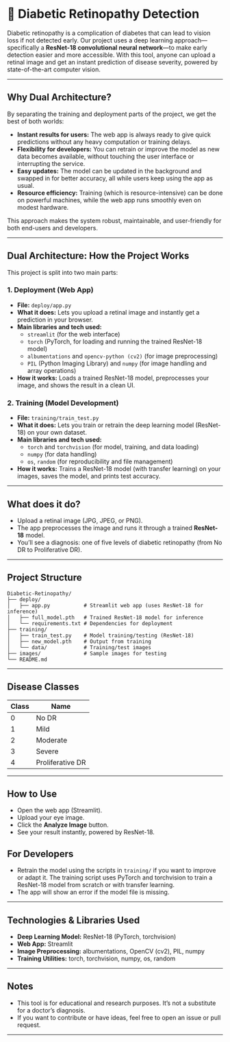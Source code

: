 # 🧿 Diabetic Retinopathy Detection

Diabetic retinopathy is a complication of diabetes that can lead to vision loss if not detected early. 
Our project uses a deep learning approach—specifically a **ResNet-18 convolutional neural network**—to make early detection easier and more accessible.
With this tool, anyone can upload a retinal image and get an instant prediction of disease severity, powered by state-of-the-art computer vision.

---

## Why Dual Architecture?

By separating the training and deployment parts of the project, we get the best of both worlds:
- **Instant results for users:** The web app is always ready to give quick predictions without any heavy computation or training delays.
- **Flexibility for developers:** You can retrain or improve the model as new data becomes available, without touching the user interface or interrupting the service.
- **Easy updates:** The model can be updated in the background and swapped in for better accuracy, all while users keep using the app as usual.
- **Resource efficiency:** Training (which is resource-intensive) can be done on powerful machines, while the web app runs smoothly even on modest hardware.

This approach makes the system robust, maintainable, and user-friendly for both end-users and developers.

---

## Dual Architecture: How the Project Works

This project is split into two main parts:

### 1. Deployment (Web App)
- **File:** `deploy/app.py`
- **What it does:** Lets you upload a retinal image and instantly get a prediction in your browser.
- **Main libraries and tech used:**
  - `streamlit` (for the web interface)
  - `torch` (PyTorch, for loading and running the trained ResNet-18 model)
  - `albumentations` and `opencv-python (cv2)` (for image preprocessing)
  - `PIL` (Python Imaging Library) and `numpy` (for image handling and array operations)
- **How it works:** Loads a trained ResNet-18 model, preprocesses your image, and shows the result in a clean UI.

### 2. Training (Model Development)
- **File:** `training/train_test.py`
- **What it does:** Lets you train or retrain the deep learning model (ResNet-18) on your own dataset.
- **Main libraries and tech used:**
  - `torch` and `torchvision` (for model, training, and data loading)
  - `numpy` (for data handling)
  - `os`, `random` (for reproducibility and file management)
- **How it works:** Trains a ResNet-18 model (with transfer learning) on your images, saves the model, and prints test accuracy.

---

## What does it do?
- Upload a retinal image (JPG, JPEG, or PNG).
- The app preprocesses the image and runs it through a trained **ResNet-18** model.
- You’ll see a diagnosis: one of five levels of diabetic retinopathy (from No DR to Proliferative DR).

---

## Project Structure
```
Diabetic-Retinopathy/
├── deploy/
│   ├── app.py           # Streamlit web app (uses ResNet-18 for inference)
│   ├── full_model.pth   # Trained ResNet-18 model for inference
│   └── requirements.txt # Dependencies for deployment
├── training/
│   ├── train_test.py    # Model training/testing (ResNet-18)
│   ├── new_model.pth    # Output from training
│   └── data/            # Training/test images
├── images/              # Sample images for testing
└── README.md
```

---

## Disease Classes
| Class | Name              |
|-------|-------------------|
| 0     | No DR             |
| 1     | Mild              |
| 2     | Moderate          |
| 3     | Severe            |
| 4     | Proliferative DR  |

---

## How to Use
- Open the web app (Streamlit).
- Upload your eye image.
- Click the **Analyze Image** button.
- See your result instantly, powered by ResNet-18.

## For Developers
- Retrain the model using the scripts in `training/` if you want to improve or adapt it. The training script uses PyTorch and torchvision to train a ResNet-18 model from scratch or with transfer learning.
- The app will show an error if the model file is missing.

---

## Technologies & Libraries Used
- **Deep Learning Model:** ResNet-18 (PyTorch, torchvision)
- **Web App:** Streamlit
- **Image Preprocessing:** albumentations, OpenCV (cv2), PIL, numpy
- **Training Utilities:** torch, torchvision, numpy, os, random

---

## Notes
- This tool is for educational and research purposes. It’s not a substitute for a doctor’s diagnosis.
- If you want to contribute or have ideas, feel free to open an issue or pull request.

---





